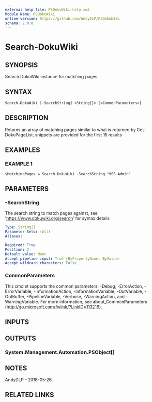 ```yaml
---
external help file: PSDokuWiki-help.xml
Module Name: PSDokuWiki
online version: https://github.com/AndyDLP/PSDokuWiki
schema: 2.0.0
---
```


# Search-DokuWiki

## SYNOPSIS
Search DokuWiki instance for matching pages

## SYNTAX

```
Search-DokuWiki [-SearchString] <String[]> [<CommonParameters>]
```

## DESCRIPTION
Returns an array of matching pages similar to what is returned by Get-DokuPageList, snippets are provided for the first 15 results

## EXAMPLES

### EXAMPLE 1
```
$MatchingPages = Search-DokuWiki -SearchString "VSS Admin"
```

## PARAMETERS

### -SearchString
The search string to match pages against, see 'https://www.dokuwiki.org/search' for syntax details

```yaml
Type: String[]
Parameter Sets: (All)
Aliases:

Required: True
Position: 2
Default value: None
Accept pipeline input: True (ByPropertyName, ByValue)
Accept wildcard characters: False
```

### CommonParameters
This cmdlet supports the common parameters: -Debug, -ErrorAction, -ErrorVariable, -InformationAction, -InformationVariable, -OutVariable, -OutBuffer, -PipelineVariable, -Verbose, -WarningAction, and -WarningVariable.
For more information, see about_CommonParameters (http://go.microsoft.com/fwlink/?LinkID=113216).

## INPUTS

## OUTPUTS

### System.Management.Automation.PSObject[]
## NOTES
AndyDLP - 2018-05-26

## RELATED LINKS
